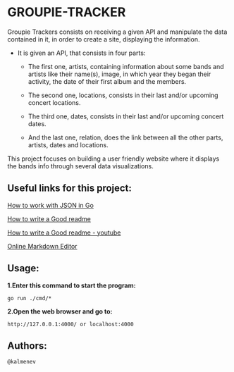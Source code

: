 # GROUPIE-TRACKER

Groupie Trackers consists on receiving a given API and manipulate the data contained in it, in order to create a site, displaying the information.

* It is given an API, that consists in four parts:

    * The first one, artists, containing information about some bands and artists like their name(s), image, in which year they began their activity, the date of their first album and the members.

    * The second one, locations, consists in their last and/or upcoming concert locations.

    * The third one, dates, consists in their last and/or upcoming concert dates.

    * And the last one, relation, does the link between all the other parts, artists, dates and locations.

This project focuses on building a user friendly website where it displays the bands info through several data visualizations.


## Useful links for this project:
[How to work with JSON in Go](https://golangify.com/json)

[How to write a Good readme](https://readme.so/editor)

[How to write a Good readme - youtube](https://www.youtube.com/watch?v=NXNf9aYTCZ0)

[Online Markdown Editor](https://dillinger.io/)

## Usage:

**1.Enter this command to start the program:**

    go run ./cmd/*

**2.Open the web browser and go to:**

    http://127.0.0.1:4000/ or localhost:4000
    

## Authors:
    @kalmenev
   

